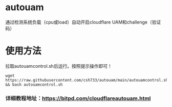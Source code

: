# autouam
通过检测系统负载（cpu或load）自动开启cloudflare UAM和challenge（验证码）

# 使用方法
拉取autouamcontrol.sh后运行。按照提示操作即可！
```
wget https://raw.githubusercontent.com/csh733/autouam/main/autouamcontrol.sh && bash autouamcontrol.sh
```
### 详细教程地址：https://bitpd.com/cloudflareautouam.html
